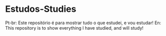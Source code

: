 # Estudos-Studies
Pt-br: Este repositório é para mostrar tudo o que estudei, e vou estudar! 
En: This repository is to show everything I have studied, and will study!

